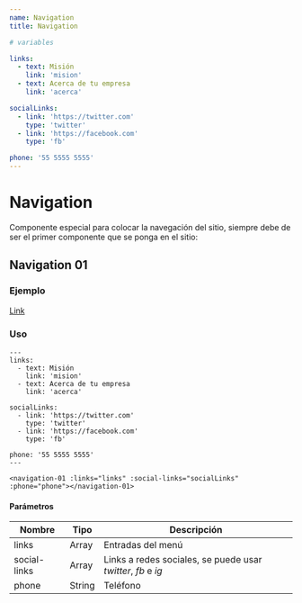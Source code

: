 ```yaml
---
name: Navigation
title: Navigation

# variables

links:
  - text: Misión
    link: 'mision'
  - text: Acerca de tu empresa
    link: 'acerca'

socialLinks:
  - link: 'https://twitter.com'
    type: 'twitter'
  - link: 'https://facebook.com'
    type: 'fb'

phone: '55 5555 5555'
---
```


# Navigation 

Componente especial para colocar la navegación del sitio, siempre debe de ser el primer componente que se ponga en el sitio:

## Navigation 01

### Ejemplo

[Link](https://redplanet.devlez.com/lodestar/)

### Uso

```
---
links:
  - text: Misión
    link: 'mision'
  - text: Acerca de tu empresa
    link: 'acerca'

socialLinks:
  - link: 'https://twitter.com'
    type: 'twitter'
  - link: 'https://facebook.com'
    type: 'fb'

phone: '55 5555 5555'
---

<navigation-01 :links="links" :social-links="socialLinks" :phone="phone"></navigation-01>

```

#### Parámetros

| Nombre      | Tipo        | Descripción |
| ----------- | ----------- | ----------- |
| links       | Array       | Entradas del menú |
| social-links| Array       | Links a redes sociales, se puede usar *twitter*, *fb* e *ig*       |
| phone       | String      | Teléfono       |
